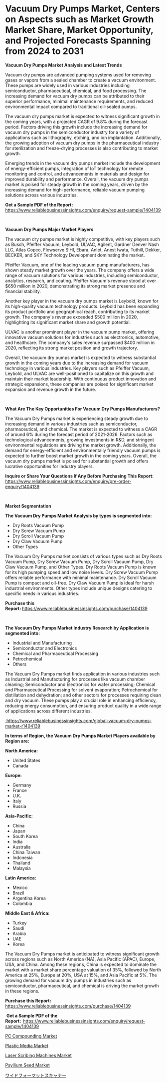 <p><h1>Vacuum Dry Pumps Market, Centers on Aspects such as Market Growth Market Share, Market Opportunity, and Projected Forecasts Spanning from 2024 to 2031</h1></p><p><strong>Vacuum Dry Pumps Market Analysis and Latest Trends</strong></p>
<p><p>Vacuum dry pumps are advanced pumping systems used for removing gases or vapors from a sealed chamber to create a vacuum environment. These pumps are widely used in various industries including semiconductor, pharmaceutical, chemical, and food processing. The increasing demand for vacuum dry pumps can be attributed to their superior performance, minimal maintenance requirements, and reduced environmental impact compared to traditional oil-sealed pumps.</p><p>The vacuum dry pumps market is expected to witness significant growth in the coming years, with a projected CAGR of 9.8% during the forecast period. Factors driving this growth include the increasing demand for vacuum dry pumps in the semiconductor industry for a variety of applications such as lithography, etching, and ion implantation. Additionally, the growing adoption of vacuum dry pumps in the pharmaceutical industry for sterilization and freeze-drying processes is also contributing to market growth.</p><p>Emerging trends in the vacuum dry pumps market include the development of energy-efficient pumps, integration of IoT technology for remote monitoring and control, and advancements in materials and design for improved durability and performance. Overall, the vacuum dry pumps market is poised for steady growth in the coming years, driven by the increasing demand for high-performance, reliable vacuum pumping solutions across various industries.</p></p>
<p><strong>Get a Sample PDF of the Report:&nbsp;</strong> <a href="https://www.reliablebusinessinsights.com/enquiry/request-sample/1404139">https://www.reliablebusinessinsights.com/enquiry/request-sample/1404139</a></p>
<p>&nbsp;</p>
<p><strong>Vacuum Dry Pumps Major Market Players</strong></p>
<p><p>The vacuum dry pumps market is highly competitive, with key players such as Busch, Pfeiffer Vacuum, Leybold, ULVAC, Agilent, Gardner Denver Nash LLC, Atlas Copco, Flowserve SIHI, Ebara, Anlet, Anest Iwata, Tuthill, Dekker, BECKER, and SKY Technology Development dominating the market.</p><p>Pfeiffer Vacuum, one of the leading vacuum pump manufacturers, has shown steady market growth over the years. The company offers a wide range of vacuum solutions for various industries, including semiconductor, analytics, research, and coating. Pfeiffer Vacuum's revenue stood at over $650 million in 2020, demonstrating its strong market presence and financial stability.</p><p>Another key player in the vacuum dry pumps market is Leybold, known for its high-quality vacuum technology products. Leybold has been expanding its product portfolio and geographical reach, contributing to its market growth. The company's revenue exceeded $500 million in 2020, highlighting its significant market share and growth potential.</p><p>ULVAC is another prominent player in the vacuum pump market, offering innovative vacuum solutions for industries such as electronics, automotive, and healthcare. The company's sales revenue surpassed $400 million in 2020, reflecting its strong market position and growth trajectory.</p><p>Overall, the vacuum dry pumps market is expected to witness substantial growth in the coming years due to the increasing demand for vacuum technology in various industries. Key players such as Pfeiffer Vacuum, Leybold, and ULVAC are well-positioned to capitalize on this growth and maintain their market leadership. With continuous product innovation and strategic expansions, these companies are poised for significant market expansion and revenue growth in the future.</p></p>
<p>&nbsp;</p>
<p><strong>What Are The Key Opportunities For Vacuum Dry Pumps Manufacturers?</strong></p>
<p><p>The Vacuum Dry Pumps market is experiencing steady growth due to increasing demand in various industries such as semiconductor, pharmaceutical, and chemical. The market is expected to witness a CAGR of around 6% during the forecast period of 2021-2026. Factors such as technological advancements, growing investments in R&D, and stringent environmental regulations are driving the market growth. Additionally, the demand for energy-efficient and environmentally friendly vacuum pumps is expected to further boost market growth in the coming years. Overall, the vacuum dry pumps market is poised for substantial growth and offers lucrative opportunities for industry players.</p></p>
<p><strong>Inquire or Share Your Questions If Any Before Purchasing This Report:</strong> <a href="https://www.reliablebusinessinsights.com/enquiry/pre-order-enquiry/1404139">https://www.reliablebusinessinsights.com/enquiry/pre-order-enquiry/1404139</a></p>
<p>&nbsp;</p>
<p><strong>Market Segmentation</strong></p>
<p><strong>The Vacuum Dry Pumps Market Analysis by types is segmented into:</strong></p>
<p><ul><li>Dry Roots Vacuum Pump</li><li>Dry Screw Vacuum Pump</li><li>Dry Scroll Vacuum Pump</li><li>Dry Claw Vacuum Pump</li><li>Other Types</li></ul></p>
<p><p>The Vacuum Dry Pumps market consists of various types such as Dry Roots Vacuum Pump, Dry Screw Vacuum Pump, Dry Scroll Vacuum Pump, Dry Claw Vacuum Pump, and Other Types. Dry Roots Vacuum Pump is known for its high pumping speed and low noise levels. Dry Screw Vacuum Pump offers reliable performance with minimal maintenance. Dry Scroll Vacuum Pump is compact and oil-free. Dry Claw Vacuum Pump is ideal for harsh industrial environments. Other types include unique designs catering to specific needs in various industries.</p></p>
<p><strong>Purchase this Report:&nbsp;</strong><a href="https://www.reliablebusinessinsights.com/purchase/1404139">https://www.reliablebusinessinsights.com/purchase/1404139</a></p>
<p>&nbsp;</p>
<p><strong>The Vacuum Dry Pumps Market Industry Research by Application is segmented into:</strong></p>
<p><ul><li>Industrial and Manufacturing</li><li>Semiconductor and Electronics</li><li>Chemical and Pharmaceutical Processing</li><li>Petrochemical</li><li>Others</li></ul></p>
<p><p>The Vacuum Dry Pumps market finds application in various industries such as Industrial and Manufacturing for processes like vacuum chamber cleaning; Semiconductor and Electronics for wafer processing; Chemical and Pharmaceutical Processing for solvent evaporation; Petrochemical for distillation and dehydration; and other sectors for processes requiring clean and dry vacuum. These pumps play a crucial role in enhancing efficiency, reducing energy consumption, and ensuring product quality in a wide range of applications across different industries.</p></p>
<p><a href="https://www.reliablebusinessinsights.com/global-vacuum-dry-pumps-market-r1404139">&nbsp;https://www.reliablebusinessinsights.com/global-vacuum-dry-pumps-market-r1404139</a></p>
<p><strong>In terms of Region, the Vacuum Dry Pumps Market Players available by Region are:</strong></p>
<p>
    <p> <strong> North America: </strong>
        <ul>
            <li>United States</li>
            <li>Canada</li>
        </ul>
        </p> 
    <p> <strong> Europe: </strong>
        <ul>
            <li>Germany</li>
            <li>France</li>
            <li>U.K.</li>
            <li>Italy</li>
            <li>Russia</li>
        </ul>
        </p> 
    <p> <strong> Asia-Pacific: </strong>
        <ul>
            <li>China</li>
            <li>Japan</li>
            <li>South Korea</li>
            <li>India</li>
            <li>Australia</li>
            <li>China Taiwan</li>
            <li>Indonesia</li>
            <li>Thailand</li>
            <li>Malaysia</li>
        </ul>
        </p> 
    <p> <strong> Latin America: </strong>
        <ul>
            <li>Mexico</li>
            <li>Brazil</li>
            <li>Argentina Korea</li>
            <li>Colombia</li>
        </ul>
        </p> 
    <p> <strong> Middle East & Africa: </strong>
        <ul>
            <li>Turkey</li>
            <li>Saudi</li>
            <li>Arabia</li>
            <li>UAE</li>
            <li>Korea</li>
        </ul>
    </p>
    </p>
<p><p>The Vacuum Dry Pumps market is anticipated to witness significant growth across regions such as North America (NA), Asia Pacific (APAC), Europe, USA, and China. Among these regions, China is expected to dominate the market with a market share percentage valuation of 35%, followed by North America at 25%, Europe at 20%, USA at 15%, and Asia Pacific at 5%. The growing demand for vacuum dry pumps in industries such as semiconductor, pharmaceutical, and chemical is driving the market growth in these regions.</p></p>
<p><strong>Purchase this Report: </strong><a href="https://www.reliablebusinessinsights.com/purchase/1404139">https://www.reliablebusinessinsights.com/purchase/1404139</a></p>
<p>&nbsp;<strong>Get a Sample PDF of the Report:&nbsp;&nbsp;</strong><a href="https://www.reliablebusinessinsights.com/enquiry/request-sample/1404139">https://www.reliablebusinessinsights.com/enquiry/request-sample/1404139</a></p>
<p><strong></strong></p>
<p><p><a href="https://github.com/joanneharris67856/Market-Research-Report-List-1/blob/main/pc-compounding-market.md">PC Compounding Market</a></p><p><a href="https://medium.com/@caseywiza1946/plastic-media-market-trends-a-detailed-study-of-its-market-segmentation-and-analyzing-the-790563928d67">Plastic Media Market</a></p><p><a href="https://github.com/josebowitzhs/Market-Research-Report-List-1/blob/main/laser-scribing-machines-market.md">Laser Scribing Machines Market</a></p><p><a href="https://medium.com/@fosterfahey1016/evaluating-global-psyllium-seed-market-trends-and-growth-opportunities-by-region-type-food-a68628f1acd3">Psyllium Seed Market</a></p><p><a href="https://github.com/mohamedbakry57/Market-Research-Report-List-5/blob/main/3488365185771.md">ワイドフォーマットスキャナー</a></p></p>